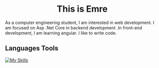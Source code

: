 <h1 align="center">This is Emre</h1>

<p>
  As a computer engineering student, I am interested in web development. I am focused on Asp .Net Core in backend development .In front-end development, I am learning angular. I like to write code.
</p>


<h2>Languages Tools</h2>

[![My Skills](https://skillicons.dev/icons?i=c,java,javascript,cs,html,css,dotnet,postgresql,mongo,visualstudio,vscode,postman,rabbitmq)](https://skillicons.dev)

